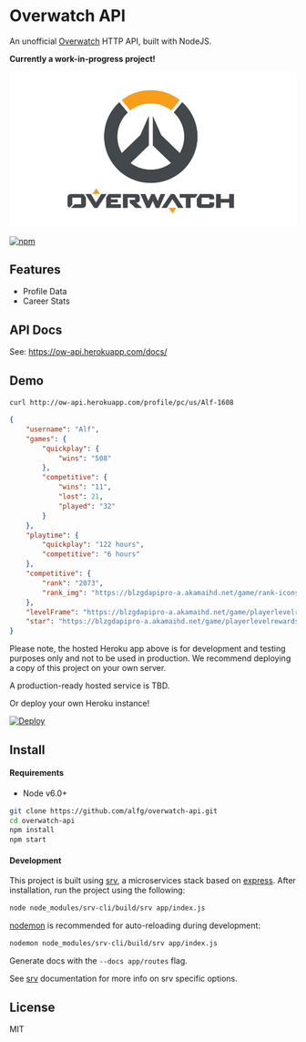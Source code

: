 # Overwatch API
An unofficial [Overwatch](https://playoverwatch.com) HTTP API, built with NodeJS.

**Currently a work-in-progress project!**

![](overwatch.jpg)

[![npm](https://img.shields.io/npm/v/overwatch-api.svg?maxAge=2592000)]()

## Features
* Profile Data
* Career Stats

## API Docs
See: https://ow-api.herokuapp.com/docs/

## Demo

```
curl http://ow-api.herokuapp.com/profile/pc/us/Alf-1608
```
```json
{
    "username": "Alf",
    "games": {
        "quickplay": {
            "wins": "508"
        },
        "competitive": {
            "wins": "11",
            "lost": 21,
            "played": "32"
        }
    },
    "playtime": {
        "quickplay": "122 hours",
        "competitive": "6 hours"
    },
    "competitive": {
        "rank": "2073",
        "rank_img": "https://blzgdapipro-a.akamaihd.net/game/rank-icons/rank-10.png"
    },
    "levelFrame": "https://blzgdapipro-a.akamaihd.net/game/playerlevelrewards/0x0250000000000928_Border.png",
    "star": "https://blzgdapipro-a.akamaihd.net/game/playerlevelrewards/0x0250000000000928_Rank.png"
}
```

Please note, the hosted Heroku app above is for development and testing purposes only and not to be used in production. We recommend deploying a copy of this project on your own server.

A production-ready hosted service is TBD.

Or deploy your own Heroku instance!

[![Deploy](https://www.herokucdn.com/deploy/button.svg)](https://heroku.com/deploy?template=https://github.com/alfg/overwatch-api)


## Install

#### Requirements
* Node v6.0+

```bash
git clone https://github.com/alfg/overwatch-api.git
cd overwatch-api
npm install
npm start
```

#### Development
This project is built using [srv](https://github.com/alfg/srv), a microservices stack based on [express](https://expressjs.com/). After installation, run the project using the following:

```bash
node node_modules/srv-cli/build/srv app/index.js
```

[nodemon](https://github.com/remy/nodemon) is recommended for auto-reloading during development:
```bash
nodemon node_modules/srv-cli/build/srv app/index.js
```

Generate docs with the `--docs app/routes` flag.

See [srv](https://github.com/alfg/srv) documentation for more info on srv specific options.

## License
MIT
